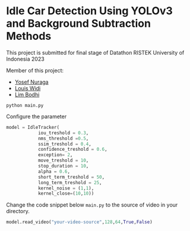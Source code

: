 # Idle Car Detection Using YOLOv3 and Background Subtraction Methods
This project is submitted for final stage of Datathon RISTEK University of Indonesia 2023

Member of this project:
- <a href = 'https://www.linkedin.com/in/yosefnw/'>Yosef Nuraga</a>
- <a href = 'https://www.linkedin.com/in/louis-widi-anandaputra-90008815a/'>Louis Widi</a>
- <a href = 'https://www.linkedin.com/in/limbodhiwijaya/'>Lim Bodhi</a>

```
python main.py
```

Configure the parameter
```python
model = IdleTracker(
            iou_treshold = 0.3, 
            nms_threshold =0.5,
            ssim_treshold = 0.4,
            confidence_treshold = 0.6,
            exception= 2,
            move_treshold = 10,
            stop_duration = 10,
            alpha = 0.6,
            short_term_treshold = 50,
            long_term_treshold = 25,
            kernel_noise = (1,1),
            kernel_close=(10,10))
```

Change the code snippet below `main.py` to the source of video in your directory.
```python
model.read_video("your-video-source",128,64,True,False)
```
